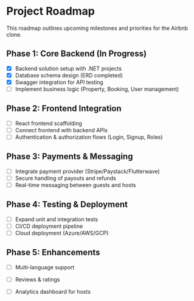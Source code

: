 # Project Roadmap

This roadmap outlines upcoming milestones and priorities for the Airbnb clone.

## Phase 1: Core Backend (In Progress)
- [x] Backend solution setup with .NET projects
- [x] Database schema design (ERD completed)
- [x] Swagger integration for API testing
- [ ] Implement business logic (Property, Booking, User management)

## Phase 2: Frontend Integration
- [ ] React frontend scaffolding
- [ ] Connect frontend with backend APIs
- [ ] Authentication & authorization flows (Login, Signup, Roles)

## Phase 3: Payments & Messaging
- [ ] Integrate payment provider (Stripe/Paystack/Flutterwave)
- [ ] Secure handling of payouts and refunds
- [ ] Real-time messaging between guests and hosts

## Phase 4: Testing & Deployment
- [ ] Expand unit and integration tests
- [ ] CI/CD deployment pipeline
- [ ] Cloud deployment (Azure/AWS/GCP)

## Phase 5: Enhancements
- [ ] Multi-language support
- [ ] Reviews & ratings
- [ ] Analytics dashboard for hosts

